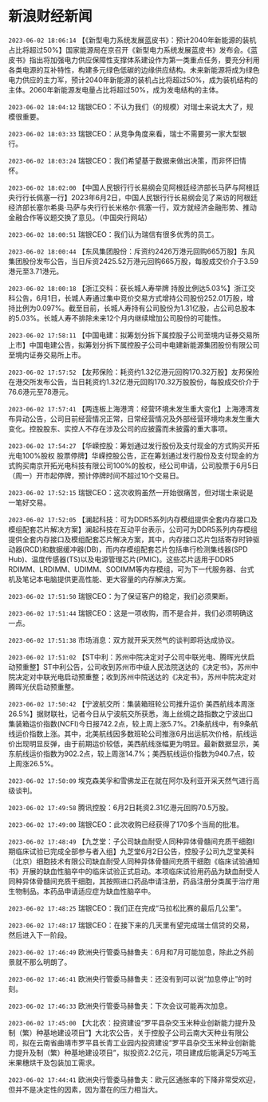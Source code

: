 # 新浪财经新闻
`2023-06-02 18:06:14`   【《新型电力系统发展蓝皮书》：预计2040年新能源的装机占比将超过50%】国家能源局在京召开《新型电力系统发展蓝皮书》发布会。《蓝皮书》指出将加强电力供应保障性支撑体系建设作为第一类重点任务，要充分利用各类电源的互补特性，构建多元绿色低碳的边缘供应结构。未来新能源将成为绿色电力供应的主力军，预计2040年新能源的装机占比将超过50%，成为装机结构的主体。2060年新能源发电量占比将超过50%，成为发电结构的主体。

`2023-06-02 18:04:12` 瑞银CEO：不认为我们（的规模）对瑞士来说太大了，规模很重要。

`2023-06-02 18:03:33` 瑞银CEO：从竞争角度来看，瑞士不需要另一家大型银行。

`2023-06-02 18:03:24` 瑞银CEO：我们希望基于数据来做出决策，而非怀旧情怀。

`2023-06-02 18:02:00` 【中国人民银行行长易纲会见阿根廷经济部长马萨与阿根廷央行行长佩塞一行】2023年6月2日，中国人民银行行长易纲会见了来访的阿根廷经济部长塞尔希奥·马萨与央行行长米格尔·佩塞一行，双方就经济金融形势、推动金融合作等议题交换了意见。（中国央行网站）

`2023-06-02 18:00:51` 瑞银CEO：我们认为瑞信有很多优秀的员工。

`2023-06-02 18:00:44`   【东风集团股份：斥资约2426万港元回购665万股】东风集团股份发布公告，当日斥资2425.52万港元回购665万股，每股成交价介于3.59港元至3.71港元。

`2023-06-02 18:00:18` 【浙江交科：获长城人寿举牌 持股比例达5.03%】浙江交科公告，6月1日，长城人寿通过集中竞价交易方式增持公司股份252.01万股，增持比例为0.097%。截至目前，长城人寿持有公司股份为1.31亿股，占公司总股本的5.03%。长城人寿不排除未来12个月内继续增加公司股份的可能性。

`2023-06-02 17:58:11`   【中国电建：拟筹划分拆下属控股子公司至境内证券交易所上市】中国电建公告，拟筹划分拆下属控股子公司中电建新能源集团股份有限公司至境内证券交易所上市。

`2023-06-02 17:57:52`   【友邦保险：耗资约1.32亿港元回购170.32万股】友邦保险在港交所发布公告，当日耗资约1.32亿港元回购170.32万股股份，每股成交价介于76.6港元至78港元。

`2023-06-02 17:57:41`   【两连板上海港湾：经营环境未发生重大变化】上海港湾发布异动公告，公司目前经营情况正常，日常经营情况及外部经营环境均未发生重大变化。控股股东、实控人不存在涉及公司的应披露而未披露的重大事项。

`2023-06-02 17:54:27` 【华嵘控股：筹划通过发行股份及支付现金的方式购买开拓光电100%股权 股票停牌】华嵘控股公告，正在筹划通过发行股份及支付现金的方式购买南京开拓光电科技有限公司100%的股权，经公司申请，公司股票于6月5日（周一）开市起停牌，预计停牌时间不超过10个交易日。

`2023-06-02 17:52:15` 瑞银CEO：这次收购虽然一开始很痛苦，但对瑞士来说是一笔好交易。

`2023-06-02 17:52:05` 【澜起科技：可为DDR5系列内存模组提供全套内存接口及模组配套芯片解决方案】澜起科技在互动平台表示，公司可为DDR5系列内存模组提供全套内存接口及模组配套芯片解决方案，其中，内存接口芯片包括寄存时钟驱动器(RCD)和数据缓冲器(DB)，而内存模组配套芯片包括串行检测集线器(SPD Hub)、温度传感器(TS)以及电源管理芯片(PMIC)。这些芯片适用于DDR5 RDIMM、LRDIMM、UDIMM、SODIMM等内存模组，可为下一代服务器、台式机及笔记本电脑提供更高性能、更大容量的内存解决方案。

`2023-06-02 17:51:50` 瑞银CEO：为了保证客户的稳定，我们必须果断。

`2023-06-02 17:51:44` 瑞银CEO：这是一项收购，而不是合并，我们必须明确这一点。

`2023-06-02 17:51:38` 市场消息：双方就开采天然气的谈判即将达成协议。

`2023-06-02 17:51:02` 【ST中利：苏州中院决定对子公司中联光电、腾晖光伏启动预重整】ST中利公告，公司收到苏州市中级人民法院送达的《决定书》，苏州中院决定对中联光电启动预重整；收到苏州中院送达的《决定书》，苏州中院决定对腾晖光伏启动预重整。

`2023-06-02 17:50:42` 【宁波航交所：集装箱班轮公司推升运价 美西航线本周涨26.5%】据财联社，记者今日从宁波航交所获悉，海上丝绸之路指数之宁波出口集装箱运价指数(NCFI)今日报742.2点，较上周上涨5.7%。21条航线中，有9条航线运价指数上涨。其中，北美航线因多数班轮公司推涨6月出运航次价格，航线运价出现明显反弹，由于前期运价较低，美西航线涨幅更为明显。最新数据显示，美东航线运价指数为902.2点，较上周涨14.7%；美西航线运价指数为940.7点，较上周涨26.5%。

`2023-06-02 17:50:09` 埃克森美孚和雪佛龙正在就在阿尔及利亚开采天然气进行高级谈判。

`2023-06-02 17:49:58` 腾讯控股：6月2日耗资2.31亿港元回购70.5万股。

`2023-06-02 17:49:00` 瑞银CEO：此次收购已经获得了170多个当局的批准。

`2023-06-02 17:48:49` 【九芝堂：子公司缺血耐受人同种异体骨髓间充质干细胞I期临床试验已完成全部参与者入组】九芝堂6月2日公告，控股子公司九芝堂美科（北京）细胞技术有限公司缺血耐受人同种异体骨髓间充质干细胞《临床试验通知书》开展的缺血性脑卒中的临床试验正式启动。本项临床试验用药品为缺血耐受人同种异体骨髓间充质干细胞，其按照进口药品申请注册，药品注册分类属于治疗用生物制品。本药品申请适应症为缺血性脑卒中。

`2023-06-02 17:48:25` 瑞银CEO：我们正在完成“马拉松比赛的最后几公里”。

`2023-06-02 17:48:17` 瑞银CEO：在接下来的几天里有望完成瑞士信贷的交易，然后进入下一阶段。

`2023-06-02 17:46:49` 欧洲央行管委马赫鲁夫：6月和7月可能加息，除此之外前景就不那么明朗了。

`2023-06-02 17:46:41` 欧洲央行管委马赫鲁夫：还没有到可以说“加息停止”的时刻。

`2023-06-02 17:46:33` 欧洲央行管委马赫鲁夫：下次会议可能再次加息。

`2023-06-02 17:45:00` 【大北农：投资建设“罗平县杂交玉米种业创新能力提升及制（繁）种基地建设项目”】大北农公告，关于控股子公司云南大天种业有限公司，拟在云南省曲靖市罗平县长青工业园内投资建设“罗平县杂交玉米种业创新能力提升及制（繁）种基地建设项目”，拟投资2.2亿元，项目建成后能满足5万吨玉米果穗烘干及包装加工需求。

`2023-06-02 17:44:41` 欧洲央行管委马赫鲁夫：欧元区通胀率的下降非常受欢迎，但并不是决定性的因素，因为潜在的压力相当大。

